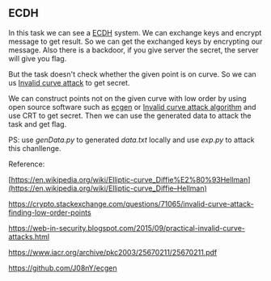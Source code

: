 ## ECDH

In this task we can see a [ECDH]([https://en.wikipedia.org/wiki/Elliptic-curve_Diffie%E2%80%93Hellman](https://en.wikipedia.org/wiki/Elliptic-curve_Diffie–Hellman)) system. We can exchange keys and encrypt message to get result. So we can get the exchanged keys by encrypting our message. Also there is a backdoor, if you give server the secret, the server will give you flag.

But the task doesn't check whether the given point is on curve. So we can us [Invalid curve attack](https://web-in-security.blogspot.com/2015/09/practical-invalid-curve-attacks.html) to get secret.

We can construct points not on the given curve with low order by using open source software such as [ecgen](https://github.com/J08nY/ecgen) or [Invalid curve attack algorithm](https://crypto.stackexchange.com/questions/71065/invalid-curve-attack-finding-low-order-points) and use CRT to get secret. Then we can use the generated data to attack the task and get flag.



PS: use *genData.py* to generated *data.txt* locally and use $exp.py$ to attack this chanllenge.



Reference:

[https://en.wikipedia.org/wiki/Elliptic-curve_Diffie%E2%80%93Hellman](https://en.wikipedia.org/wiki/Elliptic-curve_Diffie–Hellman)

https://crypto.stackexchange.com/questions/71065/invalid-curve-attack-finding-low-order-points

https://web-in-security.blogspot.com/2015/09/practical-invalid-curve-attacks.html

https://www.iacr.org/archive/pkc2003/25670211/25670211.pdf

https://github.com/J08nY/ecgen

